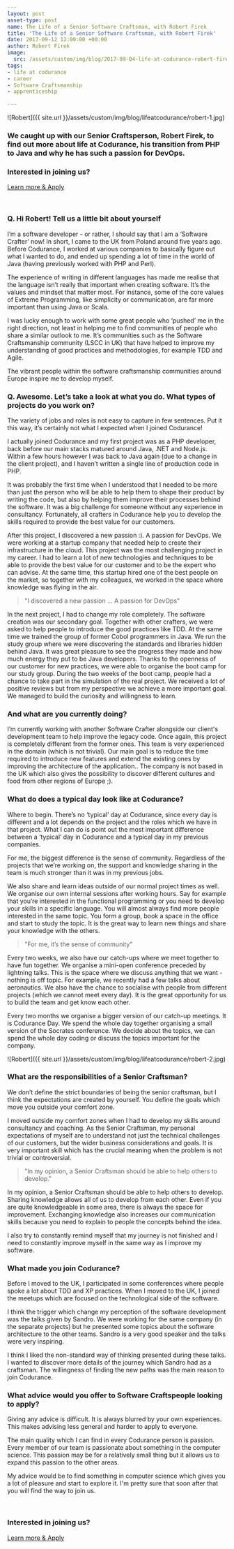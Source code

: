 ```yaml
---
layout: post 
asset-type: post
name: The Life of a Senior Software Craftsman, with Robert Firek  
title: 'The Life of a Senior Software Craftsman, with Robert Firek'
date: 2017-09-12 12:00:00 +00:00
author: Robert Firek 
image:
  src: /assets/custom/img/blog/2017-09-04-life-at-codurance-robert-firek/microphone.jpg
tags:
- life at codurance 
- career 
- Software Craftsmanship
- apprenticeship

---
```


![Robert]({{ site.url }}/assets/custom/img/blog/lifeatcodurance/robert-1.jpg)

<div class="tag-box tag-box-v6">
  <h3>We caught up with our Senior Craftsperson, Robert Firek, to find out more about life at Codurance, his transition from PHP to Java and why he has such a passion for DevOps.</h3>
</div>
<div class="row tag-box tag-box-v5">
  <div class="col-md-8">
    <h3>Interested in joining us?</h3>
  </div>
  <div class="col-md-4">
    <p><a href="{{ site.url }}/careers/become_a_craftsman" class="btn-u btn-u-lg btn-u-orange">Learn more & Apply</a></p>
  </div>
</div>
<br/>

### Q. Hi Robert! Tell us a little bit about yourself

I’m a software developer - or rather, I should say that I am a ‘Software Crafter’ now! In short, I came to the UK from Poland around five years ago. Before Codurance, I worked at various companies to basically figure out what I wanted to do, and ended up spending a lot of time in the world of Java (having previously worked with PHP and Perl).

The experience of writing in different languages has made me realise that the language isn’t really that important when creating software. It’s the values and mindset that matter most. For instance, some of the core values of Extreme Programming, like simplicity or communication, are far more important than using Java or Scala.

I was lucky enough to work with some great people who ‘pushed’ me in the right direction, not least in helping me to find communities of people who share a similar outlook to me. It’s communities such as the Software Craftsmanship community (LSCC in UK) that have helped to improve my understanding of good practices and methodologies, for example TDD and Agile.

The vibrant people within the software craftsmanship communities around Europe inspire me to develop myself.

### Q. Awesome. Let’s take a look at what you do. What types of projects do you work on?

The variety of jobs and roles is not easy to capture in few sentences. Put it this way, it’s certainly not what I expected when I joined Codurance!

I actually joined Codurance and my first project was as a PHP developer, back before our main stacks matured around Java, .NET and Node.js. Within a few hours however I was back to Java again (due to a change in the client project), and I haven’t written a single line of production code in PHP. 

It was probably the first time when I understood that I needed to be more than just the person who will be able to help them to shape their product by writing the code, but also by helping them improve their processes behind the software. It was a big challenge for someone without any experience in consultancy. Fortunately, all crafters in Codurance help you to develop the skills required to provide the best value for our customers. 

After this project, I discovered a new passion :). A passion for DevOps. We were working at a startup company that needed help to create their infrastructure in the cloud. This project was the most challenging project in my career. I had to learn a lot of new technologies and techniques to be able to provide the best value for our customer and to be the expert who can advise. At the same time, this startup hired one of the best people on the market, so together with my colleagues, we worked in the space where knowledge was flying in the air.

<blockquote class="hero bq-text-lg"><p>"I discovered a new passion … A passion for DevOps"</p></blockquote>

In the next project, I had to change my role completely. The software creation was our secondary goal. Together with other crafters, we were asked to help people to introduce the good practices like TDD. At the same time we trained the group of former Cobol programmers in Java. We run the study group where we were discovering the standards and libraries hidden behind Java. It was great pleasure to see the progress they made and how much energy they put to be Java developers. Thanks to the openness of our customer for new practices, we were able to organise the boot camp for our study group. During the two weeks of the boot camp, people had a chance to take part in the simulation of the real project. We received a lot of positive reviews but from my perspective we achieve a more important goal. We managed to build the curiosity and willingness to learn. 

### And what are you currently doing?

I’m currently working with another Software Crafter alongside our client's development team to help improve the legacy code. Once again, this project is completely different from the former ones. This team is very experienced in the domain (which is not trivial). Our main goal is to reduce the time required to introduce new features and extend the existing ones by improving the architecture of the application.. The company is not based in the UK which also gives the possibility to discover different cultures and food from other regions of Europe ;).

### What do does a typical day look like at Codurance?

Where to begin. There’s no ‘typical’ day at Codurance, since every day is different and a lot depends on the project and the roles which we have in that project. What I can do is point out the most important difference between a ‘typical’ day in Codurance and a typical day in my previous companies.

For me, the biggest difference is the sense of community. Regardless of the projects that we’re working on, the support and knowledge sharing in the team is much stronger than it was in my previous jobs.

We also share and learn ideas outside of our normal project times as well. We organise our own internal sessions after working hours. Say for example that you’re interested in the functional programming or you need to develop your skills in a specific language. You will almost always find more people interested in the same topic. You form a group, book a space in the office and start to study the topic. It is the great way to learn new things and share your knowledge with the others.


<blockquote class="hero bq-text-lg"><p>"For me, it’s the sense of community"</p></blockquote>

Every two weeks, we also have our catch-ups where we meet together to have fun together. We organise a mini-open conference preceded by lightning talks. This is the space where we discuss anything that we want - nothing is off topic. For example, we recently had a few talks about aeronautics. We also have the chance to socialise with people from different projects (which we cannot meet every day). It is the great opportunity for us to build the team and get know each other.

Every two months we organise a bigger version of our catch-up meetings. It is Codurance Day. We spend the whole day together organising a small version of the Socrates conference. We decide about the topics, we can spend the whole day coding or discuss the topics important for the company. 


![Robert]({{ site.url }}/assets/custom/img/blog/lifeatcodurance/robert-2.jpg)

### What are the responsibilities of a Senior Craftsman?

We don’t define the strict boundaries of being the senior craftsman, but I think the expectations are created by yourself. You define the goals which move you outside your comfort zone. 

I moved outside my comfort zones when I had to develop my skills around consultancy and coaching. As the Senior Craftsman, my personal expectations of myself are to understand not just the technical challenges of our customers, but the wider business considerations and goals. It is very important skill which has the crucial meaning when the problem is not trivial or controversial. 

<blockquote class="hero bq-text-lg"><p>"In my opinion, a Senior Craftsman should be able to help others to develop."</p></blockquote>

In my opinion, a Senior Craftsman should be able to help others to develop. Sharing knowledge allows all of us to develop from each other. Even if you are quite knowledgeable in some area, there is always the space for improvement. Exchanging knowledge also increases our communication skills because you need to explain to people the concepts behind the idea.

I also try to constantly remind myself that my journey is not finished and I need to constantly improve myself in the same way as I improve my software. 

### What made you join Codurance?

Before I moved to the UK, I participated in some conferences where people spoke a lot about TDD and XP practices. When I moved to the UK, I joined the meetups which are focused on the technological side of the software.

I think the trigger which change my perception of the software development was the talks given by Sandro. We were working for the same company (in the separate projects) but he presented some topics about the software architecture to the other teams. Sandro is a very good speaker and the talks were very inspiring.

I think I liked the non-standard way of thinking presented during these talks. I wanted to discover more details of the journey which Sandro had as a craftsman. The willingness of finding the new paths was the main reason to join Codurance.

### What advice would you offer to Software Craftspeople looking to apply?

Giving any advice is difficult. It is always blurred by your own experiences. This makes advising less general and harder to apply to everyone.

The main quality which I can find in every Codurance person is passion. Every member of our team is passionate about something in the computer science. This passion may be for a relatively small thing but it allows us to expand this passion to the other areas.

My advice would be to find something in computer science which gives you a lot of pleasure and start to explore it. I'm pretty sure that soon after that you will find the way to join us.

<br/>
<div class="row tag-box tag-box-v5">
  <div class="col-md-8">
    <h3>Interested in joining us?</h3>
  </div>
  <div class="col-md-4">
    <p><a href="{{ site.url }}/careers/become_a_craftsman" class="btn-u btn-u-lg btn-u-orange">Learn more & Apply</a></p>
  </div>
</div>
